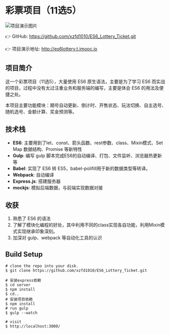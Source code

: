 # 彩票项目（11选5）

![项目演示图片](http://oph264zoo.bkt.clouddn.com/17-7-3/87703335.jpg)

👉 GitHub: https://github.com/xzfd1010/ES6_Lottery_Ticket.git

👉 项目演示地址: http://es6lottery.t.imooc.io

## 项目简介

这一个彩票项目（11选5），大量使用 ES6 原生语法，主要是为了学习 ES6 而实战的项目，过程中没有太过注重业务和服务端的编写，主要是体会 ES6 的用法及便捷之处。

本项目主要功能模块：期号自动更新、倒计时、开售状态、玩法切换、自主选号、随机选号、金额计算、奖金预测等。

## 技术栈

- **ES6**: 主要用到了let、const、箭头函数、rest参数、class、Mixin模式、Set Map 数据结构、Promise 等新特性
- **Gulp**: 编写 gulp 脚本完成ES6的自动编译、打包、文件监听、浏览器热更新等
- **Babel**: 实现了 ES6 转 ES5，babel-polifill用于新的数据类型等转译。
- **Webpack**: 自动编译
- **Express.js**: 搭建服务器
- **mockjs**: 模拟后端数据，与前端实现数据对接

## 收获

1. 熟悉了 ES6 的语法
2. 了解了模块化编程的好处，其中利用不同的class实现各自功能，利用Mixin模式实现继承印象深刻。
3. 加深对 gulp、webpack 等自动化工具的认识

## Build Setup

```
# clone the repo into your disk.
$ git clone https://github.com/xzfd1010/ES6_Lottery_Ticket.git

# 安装express依赖
$ cd server
$ npm install
$ cd..
# 安装项目依赖
$ npm install
# run gulp
$ gulp --watch

# visit
$ http://localhost:3000/
```
    
    
   